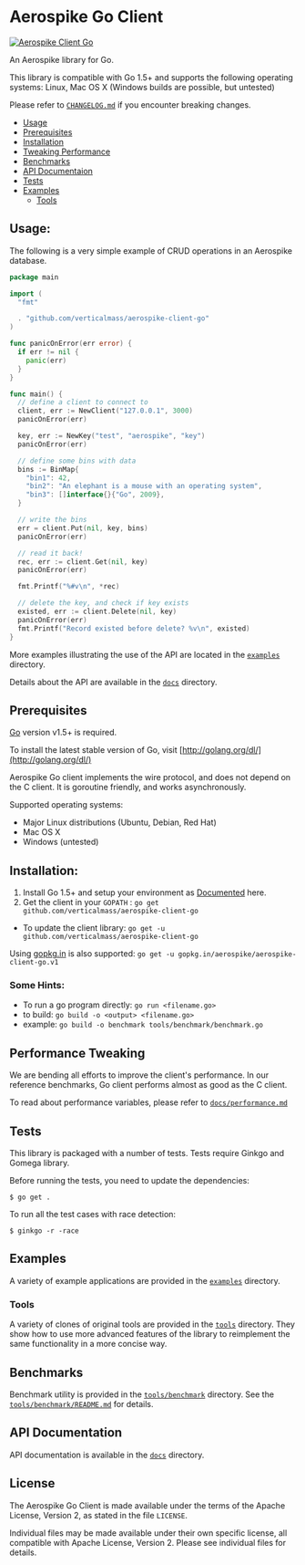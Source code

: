 # Aerospike Go Client

[![Aerospike Client Go](https://goreportcard.com/badge/github.com/verticalmass/aerospike-client-go)](https://goreportcard.com/report/github.com/verticalmass/aerospike-client-go)

An Aerospike library for Go.

This library is compatible with Go 1.5+ and supports the following operating systems: Linux, Mac OS X (Windows builds are possible, but untested)

Please refer to [`CHANGELOG.md`](CHANGELOG.md) if you encounter breaking changes.

- [Usage](#Usage)
- [Prerequisites](#Prerequisites)
- [Installation](#Installation)
- [Tweaking Performance](#Performance)
- [Benchmarks](#Benchmarks)
- [API Documentaion](#API-Documentation)
- [Tests](#Tests)
- [Examples](#Examples)
  - [Tools](#Tools)


## Usage:

The following is a very simple example of CRUD operations in an Aerospike database.

```go
package main

import (
  "fmt"

  . "github.com/verticalmass/aerospike-client-go"
)

func panicOnError(err error) {
  if err != nil {
    panic(err)
  }
}

func main() {
  // define a client to connect to
  client, err := NewClient("127.0.0.1", 3000)
  panicOnError(err)

  key, err := NewKey("test", "aerospike", "key")
  panicOnError(err)

  // define some bins with data
  bins := BinMap{
    "bin1": 42,
    "bin2": "An elephant is a mouse with an operating system",
    "bin3": []interface{}{"Go", 2009},
  }

  // write the bins
  err = client.Put(nil, key, bins)
  panicOnError(err)

  // read it back!
  rec, err := client.Get(nil, key)
  panicOnError(err)

  fmt.Printf("%#v\n", *rec)

  // delete the key, and check if key exists
  existed, err := client.Delete(nil, key)
  panicOnError(err)
  fmt.Printf("Record existed before delete? %v\n", existed)
}
```

More examples illustrating the use of the API are located in the
[`examples`](examples) directory.

Details about the API are available in the [`docs`](docs) directory.

<a name="Prerequisites"></a>
## Prerequisites

[Go](http://golang.org) version v1.5+ is required.

To install the latest stable version of Go, visit
[http://golang.org/dl/](http://golang.org/dl/)


Aerospike Go client implements the wire protocol, and does not depend on the C client.
It is goroutine friendly, and works asynchronously.

Supported operating systems:

- Major Linux distributions (Ubuntu, Debian, Red Hat)
- Mac OS X
- Windows (untested)

<a name="Installation"></a>
## Installation:

1. Install Go 1.5+ and setup your environment as [Documented](http://golang.org/doc/code.html#GOPATH) here.
2. Get the client in your ```GOPATH``` : ```go get github.com/verticalmass/aerospike-client-go```
  * To update the client library: ```go get -u github.com/verticalmass/aerospike-client-go```

Using [gopkg.in](https://gopkg.in/) is also supported: `go get -u gopkg.in/aerospike/aerospike-client-go.v1`

### Some Hints:

 * To run a go program directly: ```go run <filename.go>```
 * to build:  ```go build -o <output> <filename.go>```
  * example: ```go build -o benchmark tools/benchmark/benchmark.go```

<a name="Performance"></a>
## Performance Tweaking

We are bending all efforts to improve the client's performance. In our reference benchmarks, Go client performs almost as good as the C client.

To read about performance variables, please refer to [`docs/performance.md`](docs/performance.md)

<a name="Tests"></a>
## Tests

This library is packaged with a number of tests. Tests require Ginkgo and Gomega library.

Before running the tests, you need to update the dependencies:

    $ go get .

To run all the test cases with race detection:

    $ ginkgo -r -race


<a name="Examples"></a>
## Examples

A variety of example applications are provided in the [`examples`](examples) directory.

<a name="Tools"></a>
### Tools

A variety of clones of original tools are provided in the [`tools`](tools) directory.
They show how to use more advanced features of the library to reimplement the same functionality in a more concise way.

<a name="Benchmarks"></a>
## Benchmarks

Benchmark utility is provided in the [`tools/benchmark`](tools/benchmark) directory.
See the [`tools/benchmark/README.md`](tools/benchmark/README.md) for details.

<a name="API-Documentation"></a>
## API Documentation

API documentation is available in the [`docs`](docs/README.md) directory.

## License

The Aerospike Go Client is made available under the terms of the Apache License, Version 2, as stated in the file `LICENSE`.

Individual files may be made available under their own specific license,
all compatible with Apache License, Version 2. Please see individual files for details.

